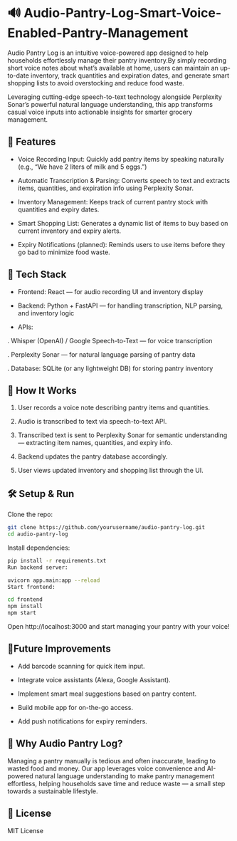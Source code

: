 # 🔊 Audio-Pantry-Log-Smart-Voice-Enabled-Pantry-Management
Audio Pantry Log is an intuitive voice-powered app designed to help households effortlessly manage their pantry inventory.By simply recording short voice notes about what’s available at home, users can maintain an up-to-date inventory, track quantities and expiration dates, and generate smart shopping lists to avoid overstocking and reduce food waste.

Leveraging cutting-edge speech-to-text technology alongside Perplexity Sonar’s powerful natural language understanding, this app transforms casual voice inputs into actionable insights for smarter grocery management. 

## 🧠 Features
- Voice Recording Input: Quickly add pantry items by speaking naturally (e.g., “We have 2 liters of milk and 5 eggs.”)

- Automatic Transcription & Parsing: Converts speech to text and extracts items, quantities, and expiration info using Perplexity Sonar.

- Inventory Management: Keeps track of current pantry stock with quantities and expiry dates.

- Smart Shopping List: Generates a dynamic list of items to buy based on current inventory and expiry alerts.

- Expiry Notifications (planned): Reminds users to use items before they go bad to minimize food waste.

## 📲 Tech Stack
- Frontend: React — for audio recording UI and inventory display

- Backend: Python + FastAPI — for handling transcription, NLP parsing, and inventory logic

- APIs:

. Whisper (OpenAI) / Google Speech-to-Text — for voice transcription

. Perplexity Sonar — for natural language parsing of pantry data

. Database: SQLite (or any lightweight DB) for storing pantry inventory
 ## 📝 How It Works
1. User records a voice note describing pantry items and quantities.

2. Audio is transcribed to text via speech-to-text API.

3. Transcribed text is sent to Perplexity Sonar for semantic understanding — extracting item names, quantities, and expiry info.

4. Backend updates the pantry database accordingly.

5. User views updated inventory and shopping list through the UI.
   
## 🛠️ Setup & Run
Clone the repo:

```bash
git clone https://github.com/yourusername/audio-pantry-log.git
cd audio-pantry-log
```
Install dependencies:

```bash
pip install -r requirements.txt
Run backend server:
```

```bash
uvicorn app.main:app --reload
Start frontend:
```
```bash
cd frontend
npm install
npm start
```
Open http://localhost:3000 and start managing your pantry with your voice!

## 🔮Future Improvements
- Add barcode scanning for quick item input.

- Integrate voice assistants (Alexa, Google Assistant).

- Implement smart meal suggestions based on pantry content.

- Build mobile app for on-the-go access.

- Add push notifications for expiry reminders.

## 💭 Why Audio Pantry Log?
Managing a pantry manually is tedious and often inaccurate, leading to wasted food and money. Our app leverages voice convenience and AI-powered natural language understanding to make pantry management effortless, helping households save time and reduce waste — a small step towards a sustainable lifestyle.

## 🪪 License
MIT License





